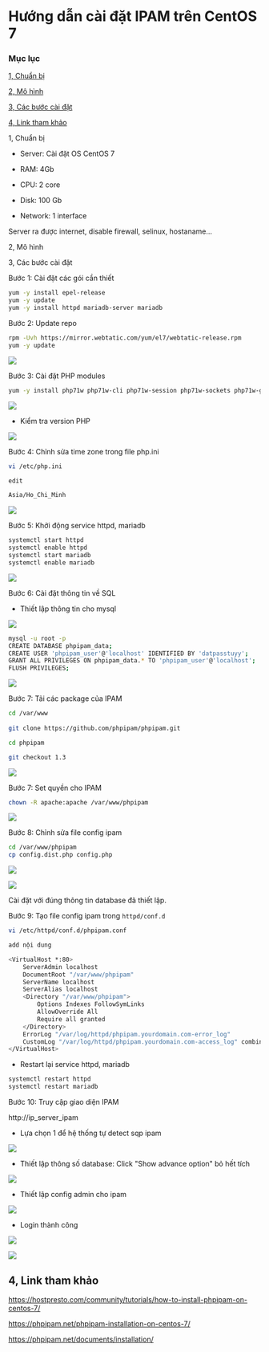 # Hướng dẫn cài đặt IPAM trên CentOS 7

### Mục lục

[1, Chuẩn bị](#chuanbi)

[2, Mô hình](#mohinh)

[3, Các bước cài đặt](#setup)

[4, Link tham khảo](#thamkhao)

<a name="chuanbi"></a>
1, Chuẩn bị

- Server: Cài đặt OS CentOS 7

- RAM: 4Gb

- CPU: 2 core

- Disk: 100 Gb

- Network: 1 interface

Server ra được internet, disable firewall, selinux, hostaname...


<a name="mohinh"></a>
2, Mô hình


<a name="setup"></a>
3, Các bước cài đặt

Bước 1: Cài đặt các gói cần thiết

```sh
yum -y install epel-release
yum -y update
yum -y install httpd mariadb-server mariadb
```

Bước 2: Update repo

```sh
rpm -Uvh https://mirror.webtatic.com/yum/el7/webtatic-release.rpm
yum -y update
```

![](../images/imageformart/Screenshot_51.png)

Bước 3: Cài đặt PHP modules

```sh
yum -y install php71w php71w-cli php71w-session php71w-sockets php71w-gmp php71w-mcrypt php71w-simplexml php71w-json php71w-gettext php71w-filter php71w-pcntl php71w-mbstring php71w-gd php71w-common php71w-ldap php71w-pdo php71w-pear php71w-snmp php71w-xml php71w-mysql git
```

![](../images/imageformart/Screenshot_52.png)


- Kiểm tra version PHP

![](../images/imageformart/Screenshot_53.png)

Bước 4: Chỉnh sửa time zone trong file php.ini


```sh
vi /etc/php.ini

edit 

Asia/Ho_Chi_Minh

```

![](../images/imageformart/Screenshot_54.png)

Bước 5: Khởi động service httpd, mariadb

```sh
systemctl start httpd
systemctl enable httpd
systemctl start mariadb
systemctl enable mariadb
```

![](../images/imageformart/Screenshot_55.png)

Bước 6: Cài đặt thông tin về SQL

- Thiết lập thông tin cho mysql

![](../images/imageformart/Screenshot_56.png)

```sh
mysql -u root -p
CREATE DATABASE phpipam_data;
CREATE USER 'phpipam_user'@'localhost' IDENTIFIED BY 'datpasstuyy';
GRANT ALL PRIVILEGES ON phpipam_data.* TO 'phpipam_user'@'localhost';
FLUSH PRIVILEGES;
```
![](../images/imageformart/Screenshot_58.png)

Bước 7: Tải các package của IPAM


```sh
cd /var/www
 
git clone https://github.com/phpipam/phpipam.git 

cd phpipam

git checkout 1.3
```

![](../images/imageformart/Screenshot_59.png)

Bước 7: Set quyền cho IPAM

```sh
chown -R apache:apache /var/www/phpipam
```
![](../images/imageformart/Screenshot_60.png)

Bước 8: Chỉnh sửa file config ipam

```sh
cd /var/www/phpipam 
cp config.dist.php config.php
```

![](../images/imageformart/Screenshot_61.png)

![](../images/imageformart/Screenshot_62.png)

Cài đặt với đúng thông tin database đã thiết lập.


Bước 9: Tạo file config ipam trong `httpd/conf.d`

```sh
vi /etc/httpd/conf.d/phpipam.conf

add nội dung

<VirtualHost *:80>
    ServerAdmin localhost
    DocumentRoot "/var/www/phpipam"
    ServerName localhost
    ServerAlias localhost
    <Directory "/var/www/phpipam">
        Options Indexes FollowSymLinks
        AllowOverride All
        Require all granted
    </Directory>
    ErrorLog "/var/log/httpd/phpipam.yourdomain.com-error_log"
    CustomLog "/var/log/httpd/phpipam.yourdomain.com-access_log" combined
</VirtualHost>

```

- Restart lại service httpd, mariadb

```sh
systemctl restart httpd
systemctl restart mariadb
```

Bước 10: Truy cập giao diện IPAM

http://ip_server_ipam

- Lựa chọn 1 để hệ thống tự detect sqp ipam

![](../images/imageformart/Screenshot_63.png)

- Thiết lập thông số database: Click "Show advance option" bỏ hết tích

![](../images/imageformart/Screenshot_64.png)

- Thiết lập config admin cho ipam

![](../images/imageformart/Screenshot_66.png)

- Login thành công

![](../images/imageformart/Screenshot_67.png)

![](../images/imageformart/Screenshot_68.png)

<a name="thamkhao"></a>
## 4, Link tham khảo

https://hostpresto.com/community/tutorials/how-to-install-phpipam-on-centos-7/

https://phpipam.net/phpipam-installation-on-centos-7/

https://phpipam.net/documents/installation/










